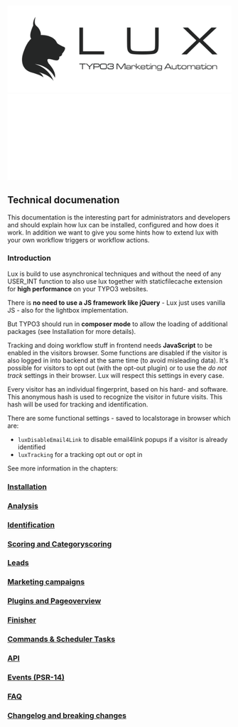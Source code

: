 ![LUX](/Documentation/Images/logo_claim.svg#gh-light-mode-only "LUX")
![LUX](/Documentation/Images/logo_claim_white.svg#gh-dark-mode-only "LUX")

## Technical documenation

This documentation is the interesting part for administrators and developers and should explain how lux can be
installed, configured and how does it work. In addition we want to give you some hints how to extend lux with your own
workflow triggers or workflow actions.

### Introduction

Lux is build to use asynchronical techniques and without the need of any USER_INT function to also use lux together with
staticfilecache extension for **high performance** on your TYPO3 websites.

There is **no need to use a JS framework like jQuery** - Lux just uses vanilla JS - also for the lightbox implementation.

But TYPO3 should run in **composer mode** to allow the loading of additional packages (see Installation for more
details).

Tracking and doing workflow stuff in frontend needs **JavaScript** to be enabled in the visitors browser. Some functions
are disabled if the visitor is also logged in into backend at the same time (to avoid misleading data).
It's possible for visitors to opt out (with the opt-out plugin) or to use the *do not track* settings in their browser.
Lux will respect this settings in every case.

Every visitor has an individual fingerprint, based on his hard- and software. This anonymous hash is used to
recognize the visitor in future visits. This hash will be used for tracking and identification.

There are some functional settings - saved to localstorage in browser which are:
* `luxDisableEmail4Link` to disable email4link popups if a visitor is already identified
* `luxTracking` for a tracking opt out or opt in

See more information in the chapters:

### [Installation](Installation/Index.md)
### [Analysis](Analysis/Index.md)
### [Identification](Identification/Index.md)
### [Scoring and Categoryscoring](Categoryscorings/Index.md)
### [Leads](Leads/Index.md)
### [Marketing campaigns](Campaigns/Index.md)
### [Plugins and Pageoverview](Plugins/Index.md)
### [Finisher](Finisher/Index.md)
### [Commands & Scheduler Tasks](Commands/Index.md)
### [API](API/Index.md)
### [Events (PSR-14)](Events/Index.md)
### [FAQ](FAQ/Index.md)
### [Changelog and breaking changes](Changelog/Index.md)
